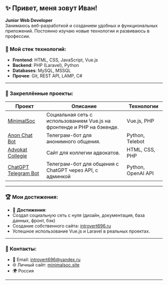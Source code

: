 ## ✨ Привет, меня зовут Иван!

**Junior Web Developer**  
Занимаюсь веб-разработкой и созданием удобных и функциональных приложений. Постоянно изучаю новые технологии и развиваюсь в профессии.

### 🔧 Мой стек технологий:

- **Frontend**: HTML, CSS, JavaScript, Vue.js
- **Backend**: PHP (Laravel), Python
- **Databases**: MySQL, MSSQL
- **Прочее**: Git, REST API, LAMP, C#

---

### 📌 Закреплённые проекты:

| Проект                                                                       | Описание                                                               | Технологии         |
| ---------------------------------------------------------------------------- | ---------------------------------------------------------------------- | ------------------ |
| [MinimalSoc](https://github.com/Introvert696/minimal-soc-frontend-new)       | Социальная сеть с использованием Vue.js на фронтенде и PHP на бэкенде. | Vue.js, PHP        |
| [Anon Chat Bot](https://github.com/Introvert696/anon-chat-tg-bot)            | Телеграм-бот для анонимного общения.                                   | Python, Telebot    |
| [Advokat Collegie](https://github.com/Introvert696/advokat-collegie)         | Сайт для коллегии адвокатов.                                           | HTML, CSS, PHP     |
| [ChatGPT Telegram Bot](https://github.com/Introvert696/chatgpt-telegram-bot) | Телеграм-бот для общения с ChatGPT через API, с админкой               | Python, OpenAI API |

---

### 🏆 Мои достижения:

- 🏅 **Достижения**:
- Создал социальную сеть с нуля (дизайн, документация, база данных, фронт, бэк)
- Создание собственного сайта: [introvert696.ru](https://introvert696.ru)
- Успешное использование Vue.js и Laravel в реальных проектах.

---

### 📩 Контакты:

- 📧 Email: introvert696@yandex.ru
- 🌐 Личный сайт: [minimalsoc.site](https://minimalsoc.site)
- 🌍 Россия

---
